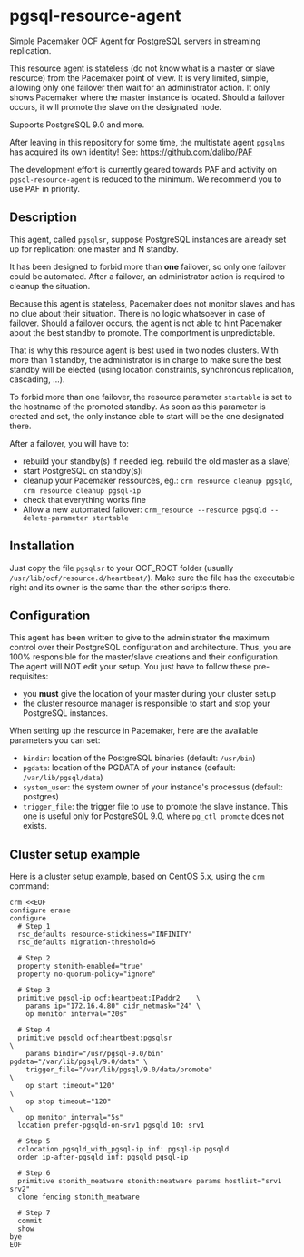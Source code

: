 # pgsql-resource-agent

Simple Pacemaker OCF Agent for PostgreSQL servers in streaming replication.

This resource agent is stateless (do not know what is a master or slave
resource) from the Pacemaker point of view. It is very limited, simple,
allowing only one failover then wait for an administrator action. It only shows
Pacemaker where the master instance is located. Should a failover occurs, it
will promote the slave on the designated node.

Supports PostgreSQL 9.0 and more.

After leaving in this repository for some time, the multistate agent ``pgsqlms``
has acquired its own identity! See: https://github.com/dalibo/PAF

The development effort is currently geared towards PAF and activity on
``pgsql-resource-agent`` is reduced to the minimum. We recommend you to use PAF
in priority.

## Description

This agent, called ``pgsqlsr``, suppose PostgreSQL instances are already set up
for replication: one master and N standby. 

It has been designed to forbid more than **one** failover, so only one failover
could be automated. After a failover, an administrator action is required to 
cleanup the situation.

Because this agent is stateless, Pacemaker does not monitor slaves and has no
clue about their situation. There is no logic whatsoever in case of
failover. Should a failover occurs, the agent is not able to hint Pacemaker
about the best standby to promote. The comportment is unpredictable.

That is why this resource agent is best used in two nodes clusters. With more
than 1 standby, the administrator is in charge to make sure the best standby
will be elected (using location constraints, synchronous replication,
cascading, ...).

To forbid more than one failover, the resource parameter ``startable`` is set to 
the hostname of the promoted standby. As soon as this parameter is created and 
set, the only instance able to start will be the one designated there.

After a failover, you will have to:

  * rebuild your standby(s) if needed (eg. rebuild the old master as a slave)
  * start PostgreSQL on standby(s)i
  * cleanup your Pacemaker ressources, eg.: ``crm resource cleanup pgsqld``, 
    ``crm resource cleanup pgsql-ip``
  * check that everything works fine
  * Allow a new automated failover: ``crm_resource --resource pgsqld --delete-parameter startable``

## Installation

Just copy the file ``pgsqlsr`` to your OCF_ROOT folder (usually
``/usr/lib/ocf/resource.d/heartbeat/``). Make sure the file has the executable
right and its owner is the same than the other scripts there.

## Configuration

This agent has been written to give to the administrator the maximum control
over their PostgreSQL configuration and architecture. Thus, you are 100%
responsible for the master/slave creations and their configuration. The agent
will NOT edit your setup. You just have to follow these pre-requisites:

  * you __must__ give the location of your master during your cluster setup 
  * the cluster resource manager is responsible to start and stop your
    PostgreSQL instances.

When setting up the resource in Pacemaker, here are the available parameters you
can set:

  * ``bindir``: location of the PostgreSQL binaries (default: ``/usr/bin``)
  * ``pgdata``: location of the PGDATA of your instance (default:
    ``/var/lib/pgsql/data``)
  * ``system_user``: the system owner of your instance's processus (default:
    postgres)
  * ``trigger_file``: the trigger file to use to promote the slave instance.
    This one is useful only for PostgreSQL 9.0, where ``pg_ctl promote`` does
    not exists.

## Cluster setup example

Here is a cluster setup example, based on CentOS 5.x, using the ``crm`` command:

```
crm <<EOF
configure erase
configure
  # Step 1
  rsc_defaults resource-stickiness="INFINITY"
  rsc_defaults migration-threshold=5

  # Step 2
  property stonith-enabled="true"
  property no-quorum-policy="ignore"

  # Step 3
  primitive pgsql-ip ocf:heartbeat:IPaddr2    \
    params ip="172.16.4.80" cidr_netmask="24" \
    op monitor interval="20s"

  # Step 4
  primitive pgsqld ocf:heartbeat:pgsqlsr                                \
    params bindir="/usr/pgsql-9.0/bin" pgdata="/var/lib/pgsql/9.0/data" \
    trigger_file="/var/lib/pgsql/9.0/data/promote"                      \
    op start timeout="120"                                              \
    op stop timeout="120"                                               \
    op monitor interval="5s"
  location prefer-pgsqld-on-srv1 pgsqld 10: srv1

  # Step 5
  colocation pgsqld_with_pgsql-ip inf: pgsql-ip pgsqld
  order ip-after-pgsqld inf: pgsqld pgsql-ip

  # Step 6
  primitive stonith_meatware stonith:meatware params hostlist="srv1 srv2"
  clone fencing stonith_meatware

  # Step 7
  commit
  show
bye
EOF
```


